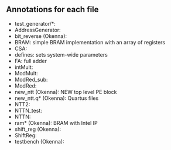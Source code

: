## Annotations for each file
- test_generator/*: 
- AddressGenerator: 
- bit_reverse (Okenna): 
- BRAM: simple BRAM implementation with an array of registers
- CSA: 
- defines: sets system-wide parameters
- FA: full adder
- intMult: 
- ModMult: 
- ModRed_sub: 
- ModRed:
- new_ntt (Okenna): NEW top level PE block
- new_ntt.q* (Okenna): Quartus files
- NTT2: 
- NTTN_test: 
- NTTN:
- ram* (Okenna): BRAM with Intel IP
- shift_reg (Okenna): 
- ShiftReg: 
- testbench (Okenna): 
